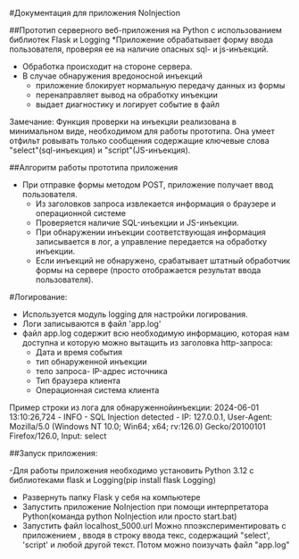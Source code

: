 #Документация для приложения NoInjection

##Прототип серверного веб-приложения на Python с использованием библиотек Flask  и Logging
*Приложение  обрабатывает форму ввода пользователя, проверяя ее на наличие опасных sql- и js-инъекций.
* Обработка происходит на стороне сервера.
* В случае обнаружения вредоносной инъекций 
	- приложение блокирует нормальную передачу данных  из формы 
	- перенаправляет  вывод  на обработку инъекции 
	- выдает диагностику и логирует событие в файл

Замечание:
 Функция проверки на инъекцяи реализована в минимальном виде, необходимом для работы прототипа. Она умеет отфильт ровывать только сообщения содержащие  ключевые слова "select"(sql-инъекция) и "script"(JS-инъекция).


##Алгоритм работы прототипа приложения
- При отправке формы методом POST, приложение получает ввод пользователя.
   - Из заголовков запроса извлекается информация о браузере и операционной системе 
   - Проверяется наличие SQL-инъекции и JS-инъекции.
   - При обнаружении инъекции соответствующая информация записывается в лог, а управление передается  на обработку инъекции.
   - Если инъекций не обнаружено, срабатывает штатный обработчик формы на сервере (просто отображается результат ввода пользователя).


#Логирование:
   - Используется модуль logging для настройки логирования. 
- Логи записываются в файл 'app.log' 
- файл app.log содержит всю необходимую информацию, которая нам доступна и которую можно вытащить из заголовка http-запроса:
	* Дата и время события
	* тип обнаруженной инъекции
	* тело запроса- IP-адрес источника
	* Тип браузера клиента
	* Операционная система клиента

Пример строки из лога для обнаруженнойинъекции:
2024-06-01 13:10:26,724 - INFO - SQL Injection detected - IP: 127.0.0.1, User-Agent: Mozilla/5.0 (Windows NT 10.0; Win64; x64; rv:126.0) Gecko/20100101 Firefox/126.0, Input: select


##Запуск приложения:

 -Для работы приложения необходимо установить Python 3.12 с библиотеками flask и Logging(pip install flask Logging)
 - Развернуть папку Flask у себя на компьютере
 - Запустить приложение NoInjection при помощи интерпретатора Python(команда python NoInjection или просто start.bat)
 - Запустить файл localhost_5000.url
Можно ппоэкспериментировать  с приложением , вводя в строку ввода текс, содержащий "select', 'script' и любой другой текст.
Потом можно поизучать  файл "app.log"